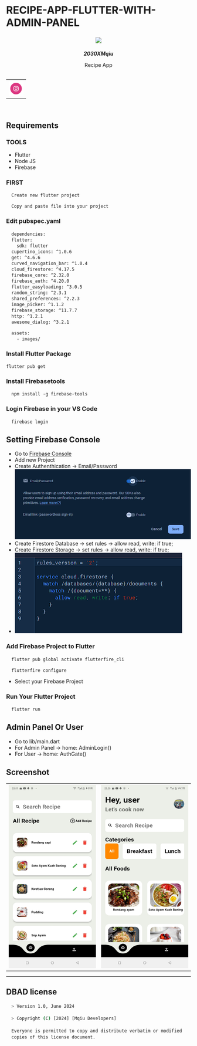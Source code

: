# RECIPE-APP-FLUTTER-WITH-ADMIN-PANEL
<div align="center">

  ### <img src="https://avatars.githubusercontent.com/u/76401666?s=400&u=53e72048830573e02e46e62b6fb1123b2ac59562&v=4" height="100px"/> 

  ***2030XMqiu***
</div>

<div align="center">
   Recipe App
</div>


<br>
<table align="center">
    <tr>
<!--         <th style="text-align:center">
            <a href="https://cutt.ly/pckBg9D">
                <img src="https://cdn.svgporn.com/logos/youtube-icon.svg" width="40">
            </a>
        </th> -->
        <th style="text-align:center">
            <a href="https://www.instagram.com/knantaufik">
                <img src="https://github.com/aritraroy/social-icons/blob/master/instagram-icon.png?raw=true" width="40">
            </a>
        </th>
<!--         <th style="text-align:center">
            <a href="#">
                <img src="https://cdn.svgporn.com/logos/google-gmail.svg" width="30">
            </a>
        </th> -->
    </tr>
</table>
<br>

## Requirements

### TOOLS
- Flutter
- Node JS
- Firebase

### FIRST
```
  Create new flutter project
```
```
  Copy and paste file into your project
```
### Edit pubspec.yaml
```
  dependencies:
  flutter:
    sdk: flutter
  cupertino_icons: ^1.0.6
  get: ^4.6.6
  curved_navigation_bar: ^1.0.4
  cloud_firestore: ^4.17.5
  firebase_core: ^2.32.0
  firebase_auth: ^4.20.0
  flutter_easyloading: ^3.0.5
  random_string: ^2.3.1
  shared_preferences: ^2.2.3
  image_picker: ^1.1.2
  firebase_storage: ^11.7.7
  http: ^1.2.1
  awesome_dialog: ^3.2.1
```
```
  assets:
    - images/
```

### Install Flutter Package
```
flutter pub get
```

### Install Firebasetools
``` 
  npm install -g firebase-tools
```

### Login Firebase in your VS Code
``` 
  firebase login
```

## Setting Firebase Console
- Go to [Firebase Console](https://firebase.google.com)
- Add new Project
- Create Authenthication -> Email/Password
  <img src="https://raw.githubusercontent.com/2030XMQiu/RECIPE-APP-FLUTTER-WITH-ADMIN-PANEL/main/Screenshot/Screenshot%202024-06-11%20104740.png"/>
- Create Firestore Database -> set rules ->  allow read, write: if true;
- Create Firestore Storage -> set rules ->  allow read, write: if true;
- <img src="https://raw.githubusercontent.com/2030XMQiu/RECIPE-APP-FLUTTER-WITH-ADMIN-PANEL/main/Screenshot/Screenshot%202024-06-11%20105106.png"/>

### Add Firebase Project to Flutter
``` 
  flutter pub global activate flutterfire_cli
```
``` 
  flutterfire configure
```
- Select your Firebase Project

### Run Your Flutter Project
``` 
  flutter run
```
## Admin Panel Or User
- Go to lib/main.dart
- For Admin Panel -> home: AdminLogin()
- For User -> home: AuthGate()

## Screenshot

<table align="center">
    <tr>
<!--         <th style="text-align:center">
            <a href="https://cutt.ly/pckBg9D">
                <img src="https://cdn.svgporn.com/logos/youtube-icon.svg" width="40">
            </a>
        </th> -->
        <th style="text-align:center">
            <a href="">
                <img src="https://github.com/2030XMQiu/RECIPE-APP-FLUTTER-WITH-ADMIN-PANEL/blob/main/Screenshot/Screenshot_20240610-230901.jpg" height="500" width="600" />
            </a>
        </th>
        <th style="text-align:center">
            <a href="#">
                <img src="https://github.com/2030XMQiu/RECIPE-APP-FLUTTER-WITH-ADMIN-PANEL/blob/main/Screenshot/Screenshot_20240610-232055.jpg" height="500" width="600" />
            </a>
        </th>
    </tr>
</table>




---

## DBAD license

```sh
  > Version 1.0, June 2024

  > Copyright (C) [2024] [Mqiu Developers]

  Everyone is permitted to copy and distribute verbatim or modified
  copies of this license document.

```

